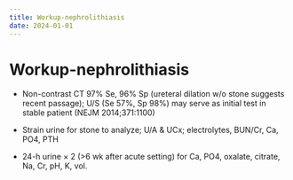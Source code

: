 ```yaml
---
title: Workup-nephrolithiasis
date: 2024-01-01
---
```

# Workup-nephrolithiasis

* Non-contrast CT 97% Se, 96% Sp (ureteral dilation w/o stone suggests recent passage); U/S (Se 57%, Sp 98%) may serve as initial test in stable patient (NEJM 2014;371:1100)

* Strain urine for stone to analyze; U/A & UCx; electrolytes, BUN/Cr, Ca, PO4, PTH

* 24-h urine × 2 (>6 wk after acute setting) for Ca, PO4, oxalate, citrate, Na, Cr, pH, K, vol.
